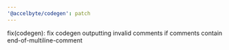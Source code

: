 ```yaml
---
'@accelbyte/codegen': patch
---
```


fix(codegen): fix codegen outputting invalid comments if comments contain end-of-multiline-comment
